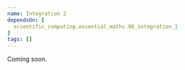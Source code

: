 ```yaml
---
name: Integration 2
dependsOn: [
  scientific_computing.essential_maths.06_integration_1
]
tags: []
---
```


Coming soon.
